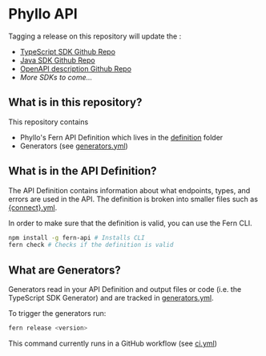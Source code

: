 # Phyllo API

Tagging a release on this repository will update the :

- [TypeScript SDK Github Repo](https://github.com/fern-phyllo/phyllo-node)
- [Java SDK Github Repo](https://github.com/fern-phyllo/phyllo-node)
- [OpenAPI description Github Repo](https://github.com/fern-phyllo/phyllo-openapi)
- _More SDKs to come..._

## What is in this repository?

This repository contains

- Phyllo's Fern API Definition which lives in the [definition](./fern/api/definition/) folder
- Generators (see [generators.yml](./fern/api/generators.yml))

## What is in the API Definition?

The API Definition contains information about what endpoints, types, and errors are used in the API. The definition is broken into smaller files such as [{connect}.yml](fern/api/definition/{connect}.yml).

In order to make sure that the definition is valid, you can use the Fern CLI.

```bash
npm install -g fern-api # Installs CLI
fern check # Checks if the definition is valid
```

## What are Generators?

Generators read in your API Definition and output files or code (i.e. the TypeScript SDK Generator) and are tracked in [generators.yml](./fern/api/generators.yml).

To trigger the generators run:

```bash
fern release <version>
```

This command currently runs in a GitHub workflow (see [ci.yml](.github/workflows/ci.yml#L31))
